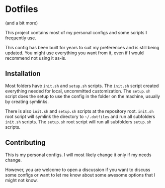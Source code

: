 # Dotfiles

(and a bit more)

This project contains most of my personal configs and some scripts I frequently use.

This config has been built for years to suit my preferences and is still being updated. You might use everything you want from it, even if I would recommend not using it as-is.

## Installation

Most folders have `init.sh` and `setup.sh` scripts. The `init.sh` script created everything needed for local, uncommitted customization. The `setup.sh` script does the setup to use the config in the folder on the machine, usually by creating symlinks.

There is also `init.sh` and `setup.sh` scripts at the repository root. `init.sh` root script will symlink the directory to `~/.dotfiles` and run all subfolders `init.sh` scripts. The `setup.sh` root script will run all subfolders `setup.sh` scripts.

## Contributing

This is my personal configs. I will most likely change it only if my needs change.

However, you are welcome to open a discussion if you want to discuss some configs or want to let me know about some awesome options that I might not know.
